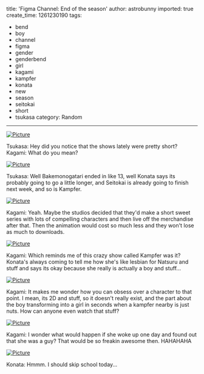 title: 'Figma Channel: End of the season'
author: astrobunny
imported: true
create_time: 1261230190
tags:
- bend
- boy
- channel
- figma
- gender
- genderbend
- girl
- kagami
- kampfer
- konata
- new
- season
- seitokai
- short
- tsukasa
category: Random
---
 [![](wp-uploads/2009/12/wpid-sml_100_8006-500x375.jpg "Picture")](/images/wp-uploads/2009/12/wpid-sml_100_8006.jpg)  
  
Tsukasa: Hey did you notice that the shows lately were pretty short?  
Kagami: What do you mean?  
<!--more-->  
 [![](wp-uploads/2009/12/wpid-sml_100_8008-500x375.jpg "Picture")](/images/wp-uploads/2009/12/wpid-sml_100_8008.jpg)  
  
Tsukasa: Well Bakemonogatari ended in like 13, well Konata says its probably going to go a little longer, and Seitokai is already going to finish next week, and so is Kampfer.  
  
 [![](wp-uploads/2009/12/wpid-sml_100_8010-500x375.jpg "Picture")](/images/wp-uploads/2009/12/wpid-sml_100_8010.jpg)  
  
Kagami: Yeah. Maybe the studios decided that they'd make a short sweet series with lots of compelling characters and then live off the merchandise after that. Then the animation would cost so much less and they won't lose as much to downloads.  
  
 [![](wp-uploads/2009/12/wpid-sml_100_8011-500x375.jpg "Picture")](/images/wp-uploads/2009/12/wpid-sml_100_8011.jpg)  
  
Kagami: Which reminds me of this crazy show called Kampfer was it? Konata's always coming to tell me how she's like lesbian for Natsuru and stuff and says its okay because she really is actually a boy and stuff...  
  
 [![](wp-uploads/2009/12/wpid-sml_100_8013-500x375.jpg "Picture")](/images/wp-uploads/2009/12/wpid-sml_100_8013.jpg)  
  
Kagami: It makes me wonder how you can obsess over a character to that point. I mean, its 2D and stuff, so it doesn't really exist, and the part about the boy transforming into a girl in seconds when a kampfer nearby is just nuts. How can anyone even watch that stuff?  
  
 [![](wp-uploads/2009/12/wpid-sml_100_8019-500x375.jpg "Picture")](/images/wp-uploads/2009/12/wpid-sml_100_8019.jpg)  
  
Kagami: I wonder what would happen if she woke up one day and found out that she was a guy? That would be so freakin awesome then. HAHAHAHA  
  
 [![](wp-uploads/2009/12/wpid-sml_100_8021-500x375.jpg "Picture")](/images/wp-uploads/2009/12/wpid-sml_100_8021.jpg)  
  
Konata: Hmmm. I should skip school today...
